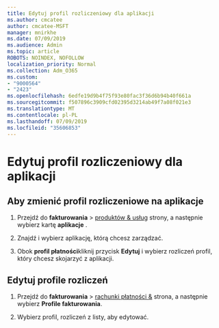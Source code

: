```yaml
---
title: Edytuj profil rozliczeniowy dla aplikacji
ms.author: cmcatee
author: cmcatee-MSFT
manager: mnirkhe
ms.date: 07/09/2019
ms.audience: Admin
ms.topic: article
ROBOTS: NOINDEX, NOFOLLOW
localization_priority: Normal
ms.collection: Adm_O365
ms.custom:
- "9000564"
- "2423"
ms.openlocfilehash: 6edfe19d9b4f75f93e80fac3f36d6b94b40f661a
ms.sourcegitcommit: f507896c3909cfd02395d3214ab49f7a08f021e3
ms.translationtype: MT
ms.contentlocale: pl-PL
ms.lasthandoff: 07/09/2019
ms.locfileid: "35606853"
---
```

# <a name="edit-billing-profile-for-apps"></a>Edytuj profil rozliczeniowy dla aplikacji

## <a name="to-change-the-billing-profile-on-apps"></a>Aby zmienić profil rozliczeniowe na aplikacje

1. Przejdź do **fakturowania** > [produktów & usług](https://go.microsoft.com/fwlink/p/?linkid=842054) strony, a następnie wybierz kartę **aplikacje** .

2. Znajdź i wybierz aplikację, którą chcesz zarządzać.  

3. Obok **profil płatności**kliknij przycisk **Edytuj** i wybierz rozliczeń profil, który chcesz skojarzyć z aplikacji.

## <a name="edit-billing-profiles"></a>Edytuj profile rozliczeń

1. Przejdź do **fakturowania** > [rachunki płatności &](https://go.microsoft.com/fwlink/p/?linkid=848039) strona, a następnie wybierz **Profile fakturowania**.

2. Wybierz profil, rozliczeń z listy, aby edytować.